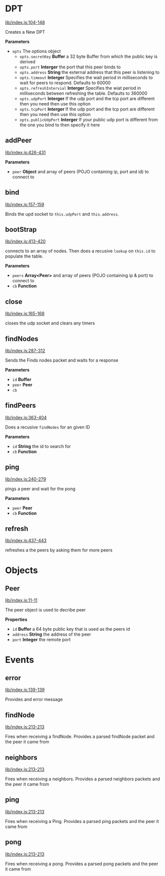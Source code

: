 # DPT

[lib/index.js:104-148](https://github.com/ethereum/node-devp2p-dpt/blob/a87ac5d282d3a5d0fee309462b69240917f517c5/lib/index.js#L104-L148 "Source code on GitHub")

Creates a New DPT

**Parameters**

-   `opts`  The options object
    -   `opts.secretKey` **Buffer** a 32 byte Buffer from which the public key is derived
    -   `opts.port` **Interger** the port that this peer binds to
    -   `opts.address` **String** the external address that this peer is listening to
    -   `opts.timeout` **Interger** Specifies the wait period in milliseconds to wait for peers to respond. Defaults to 60000
    -   `opts.refreshIntervial` **Interger** Specifies the wiat period in milliseconds between refreshing the table. Defaults to 360000
    -   `opts.udpPort` **Interger** If the udp port and the tcp port are different then you need then use this option
    -   `opts.tcpPort` **Interger** If the udp port and the tcp port are different then you need then use this option
    -   `opts.publicUdpPort` **Interger** If your public udp port is different from the one you bind to then specify it here

## addPeer

[lib/index.js:426-431](https://github.com/ethereum/node-devp2p-dpt/blob/a87ac5d282d3a5d0fee309462b69240917f517c5/lib/index.js#L426-L431 "Source code on GitHub")

**Parameters**

-   `peer` **Object** and array of peers (POJO containing ip,  port and id) to connect to

## bind

[lib/index.js:157-159](https://github.com/ethereum/node-devp2p-dpt/blob/a87ac5d282d3a5d0fee309462b69240917f517c5/lib/index.js#L157-L159 "Source code on GitHub")

Binds the upd socket to `this.udpPort` and `this.address`.

## bootStrap

[lib/index.js:413-420](https://github.com/ethereum/node-devp2p-dpt/blob/a87ac5d282d3a5d0fee309462b69240917f517c5/lib/index.js#L413-L420 "Source code on GitHub")

connects to an array of nodes. Then does a recusive `lookup` on `this.id` to populate
the table.

**Parameters**

-   `peers` **Array&lt;Peer&gt;** and array of peers (POJO containing ip & port) to connect to
-   `cb` **Function** 

## close

[lib/index.js:165-168](https://github.com/ethereum/node-devp2p-dpt/blob/a87ac5d282d3a5d0fee309462b69240917f517c5/lib/index.js#L165-L168 "Source code on GitHub")

closes the udp socket and clears any timers

## findNodes

[lib/index.js:287-312](https://github.com/ethereum/node-devp2p-dpt/blob/a87ac5d282d3a5d0fee309462b69240917f517c5/lib/index.js#L287-L312 "Source code on GitHub")

Sends the Finds nodes packet and waits for a response

**Parameters**

-   `id` **Buffer** 
-   `peer` **Peer** 
-   `cb`  

## findPeers

[lib/index.js:363-404](https://github.com/ethereum/node-devp2p-dpt/blob/a87ac5d282d3a5d0fee309462b69240917f517c5/lib/index.js#L363-L404 "Source code on GitHub")

Does a recusive `findNodes` for an given ID

**Parameters**

-   `id` **String** the id to search for
-   `cb` **Function** 

## ping

[lib/index.js:240-279](https://github.com/ethereum/node-devp2p-dpt/blob/a87ac5d282d3a5d0fee309462b69240917f517c5/lib/index.js#L240-L279 "Source code on GitHub")

pings a peer and wait for the pong

**Parameters**

-   `peer` **Peer** 
-   `cb` **Function** 

## refresh

[lib/index.js:437-443](https://github.com/ethereum/node-devp2p-dpt/blob/a87ac5d282d3a5d0fee309462b69240917f517c5/lib/index.js#L437-L443 "Source code on GitHub")

refreshes a the peers by asking them for more peers

# Objects
## Peer

[lib/index.js:11-11](https://github.com/ethereum/node-devp2p-dpt/blob/a87ac5d282d3a5d0fee309462b69240917f517c5/lib/index.js#L11-L11 "Source code on GitHub")

The peer object is used to decribe peer

**Properties**

-   `id` **Buffer** a 64 byte public key that is used as the peers id
-   `address` **String** the address of the peer
-   `port` **Integer** the remote port

# Events
## error

[lib/index.js:139-139](https://github.com/ethereum/node-devp2p-dpt/blob/a87ac5d282d3a5d0fee309462b69240917f517c5/lib/index.js#L139-L139 "Source code on GitHub")

Provides and error message

## findNode

[lib/index.js:213-213](https://github.com/ethereum/node-devp2p-dpt/blob/a87ac5d282d3a5d0fee309462b69240917f517c5/lib/index.js#L213-L213 "Source code on GitHub")

Fires when receiving a findNode. Provides a parsed findNode packet and the peer it came from

## neighbors

[lib/index.js:213-213](https://github.com/ethereum/node-devp2p-dpt/blob/a87ac5d282d3a5d0fee309462b69240917f517c5/lib/index.js#L213-L213 "Source code on GitHub")

Fires when receiving a neighbors. Provides a parsed neighbors packets and the peer it came from

## ping

[lib/index.js:213-213](https://github.com/ethereum/node-devp2p-dpt/blob/a87ac5d282d3a5d0fee309462b69240917f517c5/lib/index.js#L213-L213 "Source code on GitHub")

Fires when receiving a Ping. Provides a parsed ping packets and the peer it came from

## pong

[lib/index.js:213-213](https://github.com/ethereum/node-devp2p-dpt/blob/a87ac5d282d3a5d0fee309462b69240917f517c5/lib/index.js#L213-L213 "Source code on GitHub")

Fires when receiving a pong. Provides a parsed pong packets and the peer it came from
